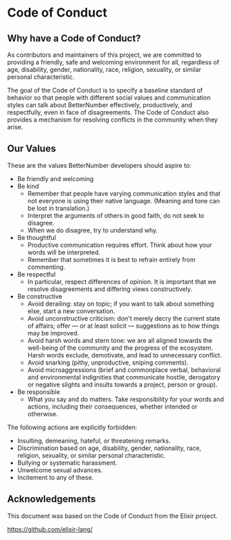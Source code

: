 # Code of Conduct

## Why have a Code of Conduct?

As contributors and maintainers of this project, we are committed to providing a friendly, safe and welcoming environment for all, regardless of age, disability, gender, nationality, race, religion, sexuality, or similar personal characteristic.

The goal of the Code of Conduct is to specify a baseline standard of behavior so that people with different social values and communication styles can talk about BetterNumber effectively, productively, and respectfully, even in face of disagreements. The Code of Conduct also provides a mechanism for resolving conflicts in the community when they arise.

## Our Values

These are the values BetterNumber developers should aspire to:

  * Be friendly and welcoming
  * Be kind
    * Remember that people have varying communication styles and that not everyone is using their native language. (Meaning and tone can be lost in translation.)
    * Interpret the arguments of others in good faith, do not seek to disagree.
    * When we do disagree, try to understand why.
  * Be thoughtful
    * Productive communication requires effort. Think about how your words will be interpreted.
    * Remember that sometimes it is best to refrain entirely from commenting.
  * Be respectful
    * In particular, respect differences of opinion. It is important that we resolve disagreements and differing views constructively.
  * Be constructive
    * Avoid derailing: stay on topic; if you want to talk about something else, start a new conversation.
    * Avoid unconstructive criticism: don't merely decry the current state of affairs; offer — or at least solicit — suggestions as to how things may be improved.
    * Avoid harsh words and stern tone: we are all aligned towards the well-being of the community and the progress of the ecosystem. Harsh words exclude, demotivate, and lead to unnecessary conflict.
    * Avoid snarking (pithy, unproductive, sniping comments).
    * Avoid microaggressions (brief and commonplace verbal, behavioral and environmental indignities that communicate hostile, derogatory or negative slights and insults towards a project, person or group).
  * Be responsible
    * What you say and do matters. Take responsibility for your words and actions, including their consequences, whether intended or otherwise.

The following actions are explicitly forbidden:

  * Insulting, demeaning, hateful, or threatening remarks.
  * Discrimination based on age, disability, gender, nationality, race, religion, sexuality, or similar personal characteristic.
  * Bullying or systematic harassment.
  * Unwelcome sexual advances.
  * Incitement to any of these.


## Acknowledgements

This document was based on the Code of Conduct from the Elixir project.

https://github.com/elixir-lang/
